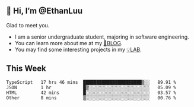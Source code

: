## 👋 Hi, I’m @EthanLuu

Glad to meet you.

- I am a senior undergraduate student, majoring in software engineering.
- You can learn more about me at my [📝BLOG](https://blog.ethanloo.cn).
- You may find some interesting projects in my [💡LAB](https://lab.ethanloo.cn).

## This Week
<!--START_SECTION:waka-->

```text
TypeScript   17 hrs 46 mins  ██████████████████████▒░░   89.91 %
JSON         1 hr            █▒░░░░░░░░░░░░░░░░░░░░░░░   05.09 %
HTML         42 mins         █░░░░░░░░░░░░░░░░░░░░░░░░   03.57 %
Other        8 mins          ▒░░░░░░░░░░░░░░░░░░░░░░░░   00.76 %
```

<!--END_SECTION:waka-->
